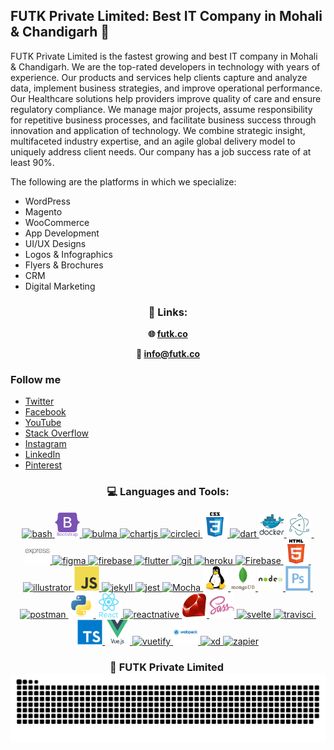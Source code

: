 <h2 dir="auto">FUTK Private Limited: Best IT Company in Mohali & Chandigarh&nbsp;👋</h2>
<p dir="auto">FUTK Private Limited is the fastest growing and best IT company in Mohali & Chandigarh. We are the top-rated developers in technology with years of experience. Our products and services help clients capture and analyze data, implement business strategies, and improve operational performance. Our Healthcare solutions help providers improve quality of care and ensure regulatory compliance. We manage major projects, assume responsibility for repetitive business processes, and facilitate business success through innovation and application of technology. We combine strategic insight, multifaceted industry expertise, and an agile global delivery model to uniquely address client needs. Our company has a job success rate of at least 90%.</p>

The following are the platforms in which we specialize:

  - WordPress
  - Magento
  - WooCommerce
  - App Development
  - UI/UX Designs
  - Logos & Infographics
  - Flyers & Brochures
  - CRM
  - Digital Marketing


<h3 dir="auto" align="center">🔗&nbsp;Links:</h3>
<p dir="auto" align="center"><strong>🌐&nbsp;<a href="https://futk.co/" rel="nofollow">futk.co</a></strong></p>
<p dir="auto" align="center"><strong>📧&nbsp;<a href="mailto:info@futk.co">info@futk.co</a></strong></p>
 


<h3 dir="auto">
<a id="user-content-follow-me" class="anchor" href="https://github.com/darekkay#follow-me" aria-hidden="true"></a>Follow me</h3>
<ul dir="auto">

  
<li><a href="https://twitter.com/FuTkPvtLtd" rel="nofollow">Twitter</a></li>
<li><a href="https://www.facebook.com/FUTKPrivateLimited" rel="nofollow">Facebook</a></li>
<li><a href="https://www.youtube.com/channel/UCLMZzhZk52Je8_RuMATk8iw" rel="nofollow">YouTube</a></li>
<li><a href="https://stackoverflow.com/users/17642642/futk-private-limited" rel="nofollow">Stack Overflow </a></li>
<li><a href="https://www.instagram.com/futk_private_limited/" rel="nofollow">Instagram </a></li>
  
<li><a href="https://www.linkedin.com/company/futk-private-limited/mycompany/" rel="nofollow">LinkedIn</a></li>
<li><a href="https://in.pinterest.com/futkprivatelimited/_created/" rel="nofollow">Pinterest </a></li>
</ul>

<h3 dir="auto" align="center">💻&nbsp;Languages and Tools:</h3>

<p dir="auto" align="center"><a href="https://www.gnu.org/software/bash/" rel="nofollow"><img src="https://camo.githubusercontent.com/bbb327d6ba7708520eaafd13396fed64d73bf5df5c4cdd0ba03cf0843f7a9340/68747470733a2f2f7777772e766563746f726c6f676f2e7a6f6e652f6c6f676f732f676e755f626173682f676e755f626173682d69636f6e2e737667" alt="bash" width="40" height="40" data-canonical-src="https://www.vectorlogo.zone/logos/gnu_bash/gnu_bash-icon.svg" />&nbsp;</a><a href="https://getbootstrap.com/" rel="nofollow"><img src="https://raw.githubusercontent.com/devicons/devicon/master/icons/bootstrap/bootstrap-plain-wordmark.svg" alt="bootstrap" width="40" height="40" />&nbsp;</a><a href="https://bulma.io/" rel="nofollow"><img src="https://raw.githubusercontent.com/gilbarbara/logos/804dc257b59e144eaca5bc6ffd16949752c6f789/logos/bulma.svg" alt="bulma" width="40" height="40" />&nbsp;</a><a href="https://www.chartjs.org/" rel="nofollow"><img src="https://camo.githubusercontent.com/9be0208aa516b4d1976412d27e9f73d851ea253f8ee005a0b600939f841bba8b/68747470733a2f2f7777772e63686172746a732e6f72672f6d656469612f6c6f676f2d7469746c652e737667" alt="chartjs" width="40" height="40" data-canonical-src="https://www.chartjs.org/media/logo-title.svg" />&nbsp;</a><a href="https://circleci.com/" rel="nofollow"><img src="https://camo.githubusercontent.com/fcbc9e610e8fa71d980f8817cd2c5d6611af31515ee1ec9f018d95f13930b1be/68747470733a2f2f7777772e766563746f726c6f676f2e7a6f6e652f6c6f676f732f636972636c6563692f636972636c6563692d69636f6e2e737667" alt="circleci" width="40" height="40" data-canonical-src="https://www.vectorlogo.zone/logos/circleci/circleci-icon.svg" />&nbsp;</a><a href="https://www.w3schools.com/css/" rel="nofollow"><img src="https://raw.githubusercontent.com/devicons/devicon/master/icons/css3/css3-original-wordmark.svg" alt="css3" width="40" height="40" />&nbsp;</a><a href="https://dart.dev/" rel="nofollow"><img src="https://camo.githubusercontent.com/d54cb8a71c6e700018b4d1390e6178d544f5713b618cb11e3d9513640a82d0c9/68747470733a2f2f7777772e766563746f726c6f676f2e7a6f6e652f6c6f676f732f646172746c616e672f646172746c616e672d69636f6e2e737667" alt="dart" width="40" height="40" data-canonical-src="https://www.vectorlogo.zone/logos/dartlang/dartlang-icon.svg" />&nbsp;</a><a href="https://www.docker.com/" rel="nofollow"><img src="https://raw.githubusercontent.com/devicons/devicon/master/icons/docker/docker-original-wordmark.svg" alt="docker" width="40" height="40" />&nbsp;</a><a href="https://www.electronjs.org/" rel="nofollow"><img src="https://raw.githubusercontent.com/devicons/devicon/master/icons/electron/electron-original.svg" alt="electron" width="40" height="40" />&nbsp;</a><a href="https://expressjs.com/" rel="nofollow"><img src="https://raw.githubusercontent.com/devicons/devicon/master/icons/express/express-original-wordmark.svg" alt="express" width="40" height="40" />&nbsp;</a><a href="https://www.figma.com/" rel="nofollow"><img src="https://camo.githubusercontent.com/ed93c2b000a76ceaad1503e7eb9356591b885227e82a36a005b9d3498b303ba5/68747470733a2f2f7777772e766563746f726c6f676f2e7a6f6e652f6c6f676f732f6669676d612f6669676d612d69636f6e2e737667" alt="figma" width="40" height="40" data-canonical-src="https://www.vectorlogo.zone/logos/figma/figma-icon.svg" />&nbsp;</a><a href="https://firebase.google.com/" rel="nofollow"><img src="https://camo.githubusercontent.com/dd4b2422ed3bfc9da88c43d18550375c66f9584327dff7ecc19315ce50b96f07/68747470733a2f2f7777772e766563746f726c6f676f2e7a6f6e652f6c6f676f732f66697265626173652f66697265626173652d69636f6e2e737667" alt="firebase" width="40" height="40" data-canonical-src="https://www.vectorlogo.zone/logos/firebase/firebase-icon.svg" />&nbsp;</a><a href="https://flutter.dev/" rel="nofollow"><img src="https://camo.githubusercontent.com/114aa59f6bfe1ff7ef3444fbb224078eb6a32c43f0ed03a6c0c3e6df67e049ec/68747470733a2f2f7777772e766563746f726c6f676f2e7a6f6e652f6c6f676f732f666c7574746572696f2f666c7574746572696f2d69636f6e2e737667" alt="flutter" width="40" height="40" data-canonical-src="https://www.vectorlogo.zone/logos/flutterio/flutterio-icon.svg" />&nbsp;</a><a href="https://git-scm.com/" rel="nofollow"><img src="https://camo.githubusercontent.com/fbfcb9e3dc648adc93bef37c718db16c52f617ad055a26de6dc3c21865c3321d/68747470733a2f2f7777772e766563746f726c6f676f2e7a6f6e652f6c6f676f732f6769742d73636d2f6769742d73636d2d69636f6e2e737667" alt="git" width="40" height="40" data-canonical-src="https://www.vectorlogo.zone/logos/git-scm/git-scm-icon.svg" />&nbsp;</a><a href="https://heroku.com/" rel="nofollow"><img src="https://camo.githubusercontent.com/df12cb598044a3f38efc1f45e3580558c324cf8789b79487125044eeebcc4dee/68747470733a2f2f7777772e766563746f726c6f676f2e7a6f6e652f6c6f676f732f6865726f6b752f6865726f6b752d69636f6e2e737667" alt="heroku" width="40" height="40" data-canonical-src="https://www.vectorlogo.zone/logos/heroku/heroku-icon.svg" />&nbsp;</a><a href="http://firebase.google.com/" rel="nofollow"><img src="https://camo.githubusercontent.com/dd4b2422ed3bfc9da88c43d18550375c66f9584327dff7ecc19315ce50b96f07/68747470733a2f2f7777772e766563746f726c6f676f2e7a6f6e652f6c6f676f732f66697265626173652f66697265626173652d69636f6e2e737667" alt="Firebase" width="40" height="40" data-canonical-src="https://www.vectorlogo.zone/logos/firebase/firebase-icon.svg" />&nbsp;</a><a href="https://www.w3.org/html/" rel="nofollow"><img src="https://raw.githubusercontent.com/devicons/devicon/master/icons/html5/html5-original-wordmark.svg" alt="html5" width="40" height="40" />&nbsp;</a><a href="https://www.adobe.com/in/products/illustrator.html" rel="nofollow"><img src="https://camo.githubusercontent.com/9e245893108b5ca27e7ac3d4a802d513f657b32aa7b5765bd92df7fb55d0ed54/68747470733a2f2f7777772e766563746f726c6f676f2e7a6f6e652f6c6f676f732f61646f62655f696c6c7573747261746f722f61646f62655f696c6c7573747261746f722d69636f6e2e737667" alt="illustrator" width="40" height="40" data-canonical-src="https://www.vectorlogo.zone/logos/adobe_illustrator/adobe_illustrator-icon.svg" />&nbsp;</a><a href="https://developer.mozilla.org/en-US/docs/Web/JavaScript" rel="nofollow"><img src="https://raw.githubusercontent.com/devicons/devicon/master/icons/javascript/javascript-original.svg" alt="javascript" width="40" height="40" />&nbsp;</a><a href="https://jekyllrb.com/" rel="nofollow"><img src="https://camo.githubusercontent.com/d7a4f32c1f2f389d3db9810abfe171cd5d68f9239d2918f975845faf0cbbb70c/68747470733a2f2f7777772e766563746f726c6f676f2e7a6f6e652f6c6f676f732f6a656b796c6c72622f6a656b796c6c72622d69636f6e2e737667" alt="jekyll" width="40" height="40" data-canonical-src="https://www.vectorlogo.zone/logos/jekyllrb/jekyllrb-icon.svg" />&nbsp;</a><a href="https://jestjs.io/" rel="nofollow"><img src="https://camo.githubusercontent.com/ce0a32825268b09cd5e0fc7c2a09c587a708491427cb794cade8f1866f7284c6/68747470733a2f2f7777772e766563746f726c6f676f2e7a6f6e652f6c6f676f732f6a6573746a73696f2f6a6573746a73696f2d69636f6e2e737667" alt="jest" width="40" height="40" data-canonical-src="https://www.vectorlogo.zone/logos/jestjsio/jestjsio-icon.svg" />&nbsp;</a><a href="https://mochajs.org/" rel="nofollow"><img src="https://camo.githubusercontent.com/4253eb6921d60a216772940978dea3a0cf2113f2f29b5545720d3b5b6960e467/68747470733a2f2f7777772e766563746f726c6f676f2e7a6f6e652f6c6f676f732f6d6f6368616a732f6d6f6368616a732d69636f6e2e737667" alt="Mocha" width="40" height="40" data-canonical-src="https://www.vectorlogo.zone/logos/mochajs/mochajs-icon.svg" />&nbsp;</a><a href="https://www.linux.org/" rel="nofollow"><img src="https://raw.githubusercontent.com/devicons/devicon/master/icons/linux/linux-original.svg" alt="linux" width="40" height="40" />&nbsp;</a><a href="https://www.mongodb.com/" rel="nofollow"><img src="https://raw.githubusercontent.com/devicons/devicon/master/icons/mongodb/mongodb-original-wordmark.svg" alt="mongodb" width="40" height="40" />&nbsp;</a><a href="https://nodejs.org/" rel="nofollow"><img src="https://raw.githubusercontent.com/devicons/devicon/master/icons/nodejs/nodejs-original-wordmark.svg" alt="nodejs" width="40" height="40" />&nbsp;</a><a href="https://www.photoshop.com/en" rel="nofollow"><img src="https://raw.githubusercontent.com/devicons/devicon/master/icons/photoshop/photoshop-line.svg" alt="photoshop" width="40" height="40" />&nbsp;</a><a href="https://postman.com/" rel="nofollow"><img src="https://camo.githubusercontent.com/93b32389bf746009ca2370de7fe06c3b5146f4c99d99df65994f9ced0ba41685/68747470733a2f2f7777772e766563746f726c6f676f2e7a6f6e652f6c6f676f732f676574706f73746d616e2f676574706f73746d616e2d69636f6e2e737667" alt="postman" width="40" height="40" data-canonical-src="https://www.vectorlogo.zone/logos/getpostman/getpostman-icon.svg" />&nbsp;</a><a href="https://www.python.org/" rel="nofollow"><img src="https://raw.githubusercontent.com/devicons/devicon/master/icons/python/python-original.svg" alt="python" width="40" height="40" />&nbsp;</a><a href="https://reactjs.org/" rel="nofollow"><img src="https://raw.githubusercontent.com/devicons/devicon/master/icons/react/react-original-wordmark.svg" alt="react" width="40" height="40" />&nbsp;</a><a href="https://reactnative.dev/" rel="nofollow"><img src="https://camo.githubusercontent.com/5c92eeb467fd5d2b1ef1c560e3c3c2f758a8d4e03a8136bda7b41a2d3d4a1b59/68747470733a2f2f72656163746e61746976652e6465762f696d672f6865616465725f6c6f676f2e737667" alt="reactnative" width="40" height="40" data-canonical-src="https://reactnative.dev/img/header_logo.svg" />&nbsp;</a><a href="https://www.ruby-lang.org/en/" rel="nofollow"><img src="https://raw.githubusercontent.com/devicons/devicon/master/icons/ruby/ruby-original.svg" alt="ruby" width="40" height="40" />&nbsp;</a><a href="https://sass-lang.com/" rel="nofollow"><img src="https://raw.githubusercontent.com/devicons/devicon/master/icons/sass/sass-original.svg" alt="sass" width="40" height="40" />&nbsp;</a><a href="https://svelte.dev/" rel="nofollow"><img src="https://camo.githubusercontent.com/6926de691c36b618f81c870430e0a5e0c2c4930f2b71a3e7682752fa8efe96c0/68747470733a2f2f75706c6f61642e77696b696d656469612e6f72672f77696b6970656469612f636f6d6d6f6e732f312f31622f5376656c74655f4c6f676f2e737667" alt="svelte" width="40" height="40" data-canonical-src="https://upload.wikimedia.org/wikipedia/commons/1/1b/Svelte_Logo.svg" />&nbsp;</a><a href="https://travis-ci.org/" rel="nofollow"><img src="https://camo.githubusercontent.com/12a65fb0beb7c1463b472782e6349e1b9be56be1b3d3e30a510831f4cd5ce43f/68747470733a2f2f7777772e766563746f726c6f676f2e7a6f6e652f6c6f676f732f7472617669732d63692f7472617669732d63692d69636f6e2e737667" alt="travisci" width="40" height="40" data-canonical-src="https://www.vectorlogo.zone/logos/travis-ci/travis-ci-icon.svg" />&nbsp;</a><a href="https://www.typescriptlang.org/" rel="nofollow"><img src="https://raw.githubusercontent.com/devicons/devicon/master/icons/typescript/typescript-original.svg" alt="typescript" width="40" height="40" />&nbsp;</a><a href="https://vuejs.org/" rel="nofollow"><img src="https://raw.githubusercontent.com/devicons/devicon/master/icons/vuejs/vuejs-original-wordmark.svg" alt="vuejs" width="40" height="40" />&nbsp;</a><a href="https://vuetifyjs.com/en/" rel="nofollow"><img src="https://camo.githubusercontent.com/1f0458b532115b35288c1d92064eacf4fed093dff18bed7ede498bdfe42f6d06/68747470733a2f2f626573746f666a732e6f72672f6c6f676f732f767565746966792e737667" alt="vuetify" width="40" height="40" data-canonical-src="https://bestofjs.org/logos/vuetify.svg" />&nbsp;</a><a href="https://webpack.js.org/" rel="nofollow"><img src="https://raw.githubusercontent.com/devicons/devicon/d00d0969292a6569d45b06d3f350f463a0107b0d/icons/webpack/webpack-original-wordmark.svg" alt="webpack" width="40" height="40" />&nbsp;</a><a href="https://www.adobe.com/products/xd.html" rel="nofollow"><img src="https://camo.githubusercontent.com/c205ecbe12500177d102169d97bc1c17c545155fdf5ec78c08d54ac53e5b38c1/68747470733a2f2f63646e2e776f726c64766563746f726c6f676f2e636f6d2f6c6f676f732f61646f62652d78642e737667" alt="xd" width="40" height="40" data-canonical-src="https://cdn.worldvectorlogo.com/logos/adobe-xd.svg" />&nbsp;</a><a href="https://zapier.com/" rel="nofollow"><img src="https://camo.githubusercontent.com/8f391d66440860f43c55d4d8ad22733a6919059108642cfdad9be4fc5f4f1d79/68747470733a2f2f7777772e766563746f726c6f676f2e7a6f6e652f6c6f676f732f7a61706965722f7a61706965722d69636f6e2e737667" alt="zapier" width="40" height="40" data-canonical-src="https://www.vectorlogo.zone/logos/zapier/zapier-icon.svg" /></a></p>

<h3 dir="auto" align="center">🐍&nbsp;FUTK Private Limited&nbsp;<a href="https://github.com/tks18/tks18/raw/output/github-contribution-grid-snake.svg" target="_blank" rel="noopener noreferrer"><img src="https://github.com/tks18/tks18/raw/output/github-contribution-grid-snake.svg" alt="contribution graph" align="center" /></a></h3>
